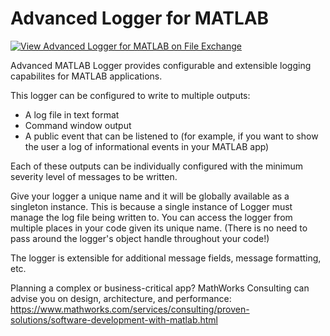 # Advanced Logger for MATLAB

[![View Advanced Logger for MATLAB on File Exchange](https://www.mathworks.com/matlabcentral/images/matlab-file-exchange.svg)](https://www.mathworks.com/matlabcentral/fileexchange/advanced-logger-for-matlab)

Advanced MATLAB Logger provides configurable and extensible logging capabilites for MATLAB applications.

This logger can be configured to write to multiple outputs:

 - A log file in text format
 - Command window output
 - A public event that can be listened to (for example, if you want to show the user a log of informational events in your MATLAB app)

Each of these outputs can be individually configured with the minimum severity level of messages to be written. 

Give your logger a unique name and it will be globally available as a singleton instance. This is because a single instance of Logger must manage the log file being written to.  You can access the logger from multiple places in your code given its unique name.  (There is no need to pass around the logger's object handle throughout your code!)

The logger is extensible for additional message fields, message formatting, etc.


Planning a complex or business-critical app? MathWorks Consulting can advise you on design, architecture, and performance: https://www.mathworks.com/services/consulting/proven-solutions/software-development-with-matlab.html